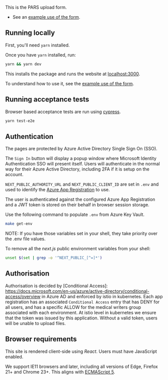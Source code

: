 This is the PARS upload form.

- See an [example use of the form][example doc].

## Running locally

First, you'll need `yarn` installed.

Once you have `yarn` installed, run:

```sh
yarn && yarn dev
```

This installs the package and runs the website at [localhost:3000](http://localhost:3000).

To understand how to use it, see the [example use of the form][example doc].

[example doc]: ./docs/example.md

## Running acceptance tests

Browser based acceptance tests are run using [cypress](https://www.cypress.io).

```sh
yarn test-e2e
```

## Authentication

The pages are protected by Azure Active Directory Single Sign On (SSO).

The `Sign In` button will display a popup window where Microsoft Identity Authentication SSO will present itself.
Users will authenticate in the normal way for their Azure Active Directory, including 2FA if it is setup on the account.

`NEXT_PUBLIC_AUTHORITY_URL` and `NEXT_PUBLIC_CLIENT_ID` are set in `.env` and used to identify the [Azure App Registration](https://docs.microsoft.com/en-us/azure/active-directory/develop/msal-client-application-configuration) to use.

The user is authenticated against the configured Azure App Registration and a JWT token is stored on their behalf in browser session storage.

Use the following command to populate `.env` from Azure Key Vault.

```sh
make get-env
```

NOTE: If you have those variables set in your shell, they take priority over the .env file values.

To remove all the _next.js_ public environment variables from your shell:

```sh
unset $(set | grep -o '^NEXT_PUBLIC_[^=]*')
```

## Authorisation

Authorisation is decided by [Conditional Access]: https://docs.microsoft.com/en-us/azure/active-directory/conditional-access/overview in Azure AD and enforced by istio in kubernetes. Each app registration has an associated `Conditional Access` entry that has DENY for all users, and has a specific ALLOW for the medical writers group associated with each environment. At istio level in kubernetes we ensure that the token was issued by this application. Without a valid token, users will be unable to upload files.

## Browser requirements

This site is rendered client-side using _React_. Users must have JavaScript enabled.

We support IE11 browsers and later, including all versions of Edge, Firefox 21+ and Chrome 23+. This aligns with [ECMAScript 5][caniuse es5].

[caniuse es5]: https://caniuse.com/#feat=es5
